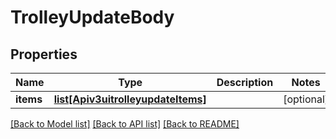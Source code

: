 # TrolleyUpdateBody

## Properties
Name | Type | Description | Notes
------------ | ------------- | ------------- | -------------
**items** | [**list[Apiv3uitrolleyupdateItems]**](Apiv3uitrolleyupdateItems.md) |  | [optional] 

[[Back to Model list]](../README.md#documentation-for-models) [[Back to API list]](../README.md#documentation-for-api-endpoints) [[Back to README]](../README.md)

